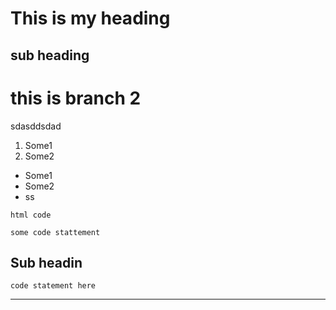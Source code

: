 # This is my heading 
## sub heading

# this is branch 2
sdasddsdad

1. Some1
2. Some2

- Some1
- Some2
- ss


<code>html code </code>

`some code stattement `

## Sub headin


`code statement here `

---


